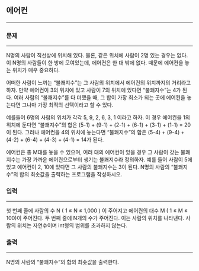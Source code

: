 ## 에어컨
***
### 문제
***
N명의 사람이 직선상에 위치해 있다. 물론, 같은 위치에 사람이 2명 있는 경우는 없다. 이 N명의 사람들이 한 방에 모여있는데, 에어컨은 한 대 밖에 없다. 때문에 에어컨을 놓는 위치가 매우 중요하다.

어떠한 사람이 느끼는 “불쾌지수”는 그 사람의 위치에서 에어컨의 위치까지의 거리라고 하자. 만약 에어컨이 3의 위치에 있고 사람이 7의 위치에 있다면 “불쾌지수”는 4가 된다. 여러 사람의 “불쾌지수”를 다 더했을 때, 그 합이 가장 최소가 되는 곳에 에어컨을 놓는다면 그나마 가장 최적의 선택이라고 할 수 있다.

예를들어 6명의 사람의 위치가 각각 5, 9, 2, 6, 3, 1 이라고 하자. 이 경우 에어컨을 1의 위치에 둔다면 “불쾌지수”의 합은 (5-1) + (9-1) + (2-1) + (6-1) + (3-1) + (1-1) = 20이 된다. 그러나 에어컨을 4의 위치에 놓는다면 “불쾌지수”의 합은 (5-4) + (9-4) + (4-2) + (6-4) + (4-3) + (4-1) = 14가 된다.

에어컨은 총 M대를 놓을 수 있으며, 여러 대의 에어컨이 있을 경우 그 사람이 갖는 불쾌지수는 가장 가까운 에어컨으로부터 생기는 불쾌지수라 정의하자. 예를 들어 사람이 5에 있고 에어컨이 2, 10에 있다면 그 사람의 불쾌지수는 3이 된다. N명의 사람의 “불쾌지수”의 합의 최솟값을 출력하는 프로그램을 작성하시오.

### 입력
***
첫 번째 줄에 사람의 수 N ( 1 ≤ N ≤ 1,000 ) 이 주어지고 에어컨의 대수 M ( 1 ≤ M ≤ 100)이 주어진다. 두 번째 줄에 N개의 수가 주어진다. 이는 사람의 위치를 나타낸다. 사람의 위치는 자연수이며 int형의 범위를 초과하지 않는다.

### 출력
***
N명의 사람의 “불쾌지수”의 합의 최솟값을 출력한다.

